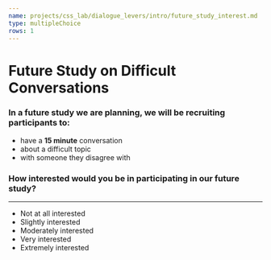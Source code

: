 ```yaml
---
name: projects/css_lab/dialogue_levers/intro/future_study_interest.md
type: multipleChoice
rows: 1
---
```


# Future Study on Difficult Conversations

### In a **future study** we are planning, we will be recruiting participants to:

- have a **15 minute** conversation
- about a difficult topic
- with someone they disagree with

### How interested would you be in participating in our future study?

---

- Not at all interested
- Slightly interested
- Moderately interested
- Very interested
- Extremely interested
